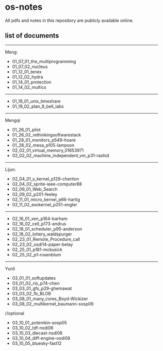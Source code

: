 # os-notes
All pdfs and notes in this repository are publicly available online.

## list of documents
---
Meng:
* 01_07_01_the_multiprogramming
* 01_07_02_nucleus
* 01_12_01_tenex
* 01_12_02_hydra
* 01_14_01_protection
* 01_14_02_multics
---
* 01_19_01_unix_timeshare
* 01_19_02_plan_9_bell_labs
---
Mengqi
* 01_26_01_pilot
* 01_26_02_rethinkingsoftwarestack
* 01_28_01_monitors_p549-hoare
* 01_28_02_mesa_p105-lampson
* 02_02_01_virtual_memory_01653971
* 02_02_02_machine_independent_vm_p31-rashid

---
Lijun:
* 02_04_01_v_kernel_p129-cheriton
* 02_04_02_sprite-ieee-computer88
* 02_09_01_Web_Search
* 02_09_02_p201-feeley
* 02_11_01_micro_kernel_p66-hartig
* 02_11_02_exokernel_p251-engler
 
---

* 02_16_01_xen_p164-barham
* 02_16_02_cell_p173-andrus
* 02_18_01_scheduler_p95-anderson
* 02_18_02_lottery_waldspurger
* 02_23_01_Remote_Procedure_call
* 02_23_02_osdi14-paper-belay
* 02_25_01_p181-mckusick
* 02_25_02_p1-rosenblum

---
Yunli
* 03_01_01_softupdates
* 03_01_02_rio_p74-chen
* 03_03_01_gfs_p29-ghemawat
* 03_03_02_fb_BLOB
* 03_08_01_many_cores_Boyd-Wickizer
* 03_08_02_multikernel_baumann-sosp09

//optional
* 03_10_01_potemkin-sosp05
* 03_10_02_tdf-nsdi06
* 03_10_03_diecast-nsdi08
* 03_10_04_diff-engine-osdi08
* 03_10_05_bluesky-fast12
